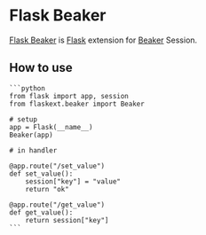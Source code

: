 # Flask Beaker

[Flask Beaker] is [Flask] extension for [Beaker] Session.

## How to use

    ```python
    from flask import app, session
    from flaskext.beaker import Beaker

    # setup
    app = Flask(__name__)
    Beaker(app)

    # in handler
    
    @app.route("/set_value")
    def set_value():
        session["key"] = "value"
        return "ok"

    @app.route("/get_value")
    def get_value():
        return session["key"]
    ```

[Flask Beaker]: http://github.com/spoqa/flask-beaker
[Flask]: http://flask.pocoo.org/docs/
[Beaker]: http://pypi.python.org/pypi/Beaker
